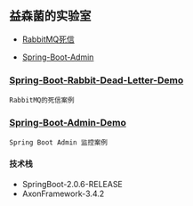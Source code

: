 ## 益森菌的实验室

* [RabbitMQ死信](#spring-boot-rabbit-deal-letter-demo)

* [Spring-Boot-Admin](#spring-boot-admin-demo)

<a name="spring-boot-rabbit-deal-letter-demo"></a>
### [Spring-Boot-Rabbit-Dead-Letter-Demo](../../tree/spring-boot-rabbit-dead-letter-demo)
    
    RabbitMQ的死信案例

<a name="spring-boot-admin-demo"></a>    
### [Spring-Boot-Admin-Demo](../../tree/spring-boot-admin-demo)

    Spring Boot Admin 监控案例
    
#### 技术栈
* SpringBoot-2.0.6-RELEASE
* AxonFramework-3.4.2